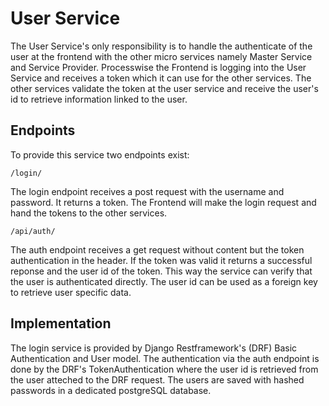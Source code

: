 # User Service

The User Service's only responsibility is to handle the authenticate of the user at the frontend with the other micro services namely Master Service and Service Provider. Processwise the Frontend is logging into the User Service and receives a token which it can use for the other services. The other services validate the token at the user service and receive the user's id to retrieve information linked to the user.

## Endpoints
To provide this service two endpoints exist:

`/login/`

The login endpoint receives a post request with the username and password. It returns a token. The Frontend will make the login request and hand the tokens to the other services.

`/api/auth/`

The auth endpoint receives a get request without content but the token authentication in the header. If the token was valid it returns a successful reponse and the user id of the token. This way the service can verify that the user is authenticated directly. The user id can be used as a foreign key to retrieve user specific data.

## Implementation
The login service is provided by Django Restframework's (DRF) Basic Authentication and User model. The authentication via the auth endpoint is done by the DRF's TokenAuthentication where the user id is retrieved from the user atteched to the DRF request. The users are saved with hashed passwords in a dedicated postgreSQL database.
